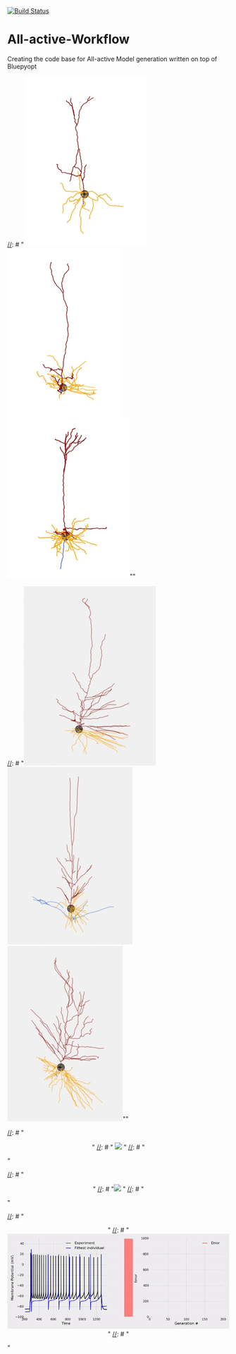 [![Build Status](https://travis-ci.com/anirban6908/All-active-Workflow.svg?token=93Twb9jDYFzVNoM9gSjr&branch=master)](https://travis-ci.com/anirban6908/All-active-Workflow)

# All-active-Workflow
Creating the code base for All-active Model generation written on top of Bluepyopt



[//]: # "## Visualizations"

[//]: # "![alt text](Animations/Morphology_Animations/Morph_movies/477127614_movie.gif "I am a Mouse V1 Layer 2/3 PC") ![alt text](Animations/Morphology_Animations/Morph_movies/468193142_movie.gif "I am a Mouse V1 Layer 4 PC")  ![alt text](Animations/Morphology_Animations/Morph_movies/471129934_movie.gif "I am a Mouse V1 Layer 5 PC")""

[//]: # "![alt text](Animations/Morphology_Animations/Morph_movies/571691416_movie.gif "I am a Human MTG Layer 2/3 PC") ![alt text](Animations/Morphology_Animations/Morph_movies/601958555_movie.gif "I am a Human MTG Layer 2/3 PC") ![alt text](Animations/Morphology_Animations/Morph_movies/539653924_movie.gif "I am a Human MTG Layer 2/3 PC")"" 

[//]: # "### Comparison between the Experiment and Model trace"


[//]: # "<p align="center">"
[//]: # "    <img src="Animations/Trace_Comparison/test.gif" width="600px"> "
[//]: # "</p> "

[//]: # "### Overlay of soma and AIS voltage (AP initiates at AIS)"

[//]: # "<p align="center"> "
[//]: #  "<img src="Animations/Trace_Comparison/test_AIS.gif" width="600px"> "
[//]: # "</p> "

[//]: # "### Evolution of the population during GA"

[//]: # "<p align="center">"
[//]: # "    <img src="Animations/GA_evolution_Animation/GA_Animation.gif" width="1200px">"
[//]: # "</p>"
